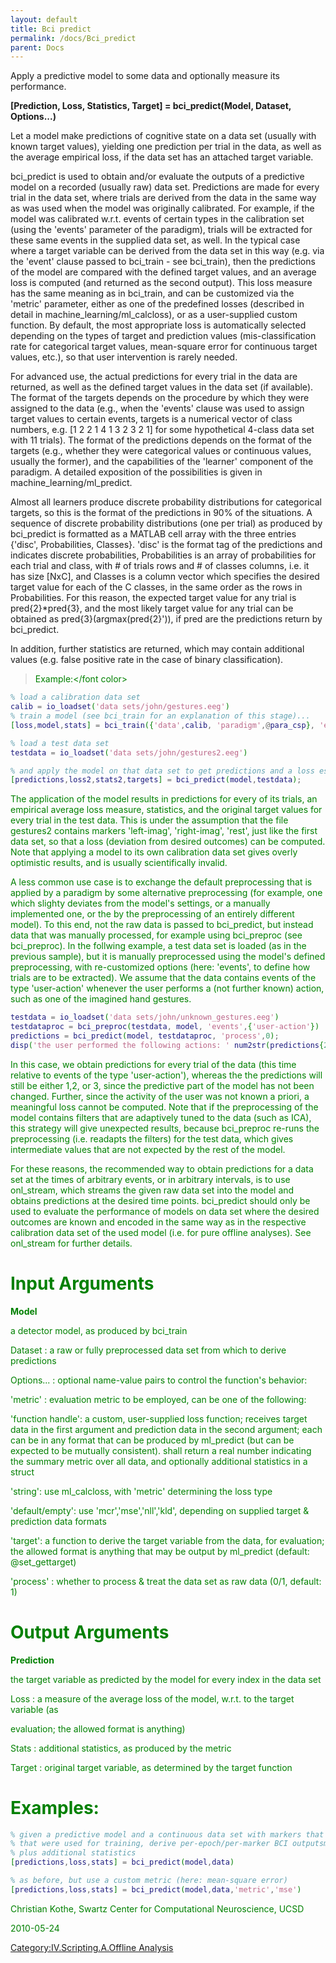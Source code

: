 ```yaml
---
layout: default
title: Bci predict
permalink: /docs/Bci_predict
parent: Docs
---
```


Apply a predictive model to some data and optionally measure its
performance.

**\[Prediction, Loss, Statistics, Target\] = bci_predict(Model,
Dataset, Options...)**

Let a model make predictions of cognitive state on a data set (usually
with known target values), yielding one prediction per trial in the
data, as well as the average empirical loss, if the data set has an
attached target variable.

bci_predict is used to obtain and/or evaluate the outputs of a
predictive model on a recorded (usually raw) data set. Predictions are
made for every trial in the data set, where trials are derived from the
data in the same way as was used when the model was originally
calibrated. For example, if the model was calibrated w.r.t. events of
certain types in the calibration set (using the 'events' parameter of
the paradigm), trials will be extracted for these same events in the
supplied data set, as well. In the typical case where a target variable
can be derived from the data set in this way (e.g. via the 'event'
clause passed to bci_train - see bci_train), then the predictions of
the model are compared with the defined target values, and an average
loss is computed (and returned as the second output). This loss measure
has the same meaning as in bci_train, and can be customized via the
'metric' parameter, either as one of the predefined losses (described in
detail in machine_learning/ml_calcloss), or as a user-supplied custom
function. By default, the most appropriate loss is automatically
selected depending on the types of target and prediction values
(mis-classification rate for categorical target values, mean-square
error for continuous target values, etc.), so that user intervention is
rarely needed.

For advanced use, the actual predictions for every trial in the data are
returned, as well as the defined target values in the data set (if
available). The format of the targets depends on the procedure by which
they were assigned to the data (e.g., when the 'events' clause was used
to assign target values to certain events, targets is a numerical vector
of class numbers, e.g. \[1 2 2 1 4 1 3 2 3 2 1\] for some hypothetical
4-class data set with 11 trials). The format of the predictions depends
on the format of the targets (e.g., whether they were categorical values
or continuous values, usually the former), and the capabilities of the
'learner' component of the paradigm. A detailed exposition of the
possibilities is given in machine_learning/ml_predict.

Almost all learners produce discrete probability distributions for
categorical targets, so this is the format of the predictions in 90% of
the situations. A sequence of discrete probability distributions (one
per trial) as produced by bci_predict is formatted as a MATLAB cell
array with the three entries {'disc', Probabilities, Classes}. 'disc' is
the format tag of the predictions and indicates discrete probabilities,
Probabilities is an array of probabilities for each trial and class,
with \# of trials rows and \# of classes columns, i.e. it has size
\[NxC\], and Classes is a column vector which specifies the desired
target value for each of the C classes, in the same order as the rows in
Probabilities. For this reason, the expected target value for any trial
is pred{2}\*pred{3}, and the most likely target value for any trial can
be obtained as pred{3}(argmax(pred{2}')), if pred are the predictions
return by bci_predict.

In addition, further statistics are returned, which may contain
additional values (e.g. false positive rate in the case of binary
classification).

> <font color = green>Example:</font color>

``` matlab
% load a calibration data set
calib = io_loadset('data sets/john/gestures.eeg')
% train a model (see bci_train for an explanation of this stage)...
[loss,model,stats] = bci_train({'data',calib, 'paradigm',@para_csp}, 'events',{'left-imag','right-imag','rest'})
```

``` matlab
% load a test data set
testdata = io_loadset('data sets/john/gestures2.eeg')
```

``` matlab
% and apply the model on that data set to get predictions and a loss estimate...
[predictions,loss2,stats2,targets] = bci_predict(model,testdata);
```

The application of the model results in predictions for every of its
trials, an empirical average loss measure, statistics, and the original
target values for every trial in the test data. This is under the
assumption that the file gestures2 contains markers 'left-imag',
'right-imag', 'rest', just like the first data set, so that a loss
(deviation from desired outcomes) can be computed. Note that applying a
model to its own calibration data set gives overly optimistic results,
and is usually scientifically invalid.

A less common use case is to exchange the default preprocessing that is
applied by a paradigm by some alternative preprocessing (for example,
one which slighty deviates from the model's settings, or a manually
implemented one, or the by the preprocessing of an entirely different
model). To this end, not the raw data is passed to bci_predict, but
instead data that was manually processed, for example using bci_preproc
(see bci_preproc). In the follwing example, a test data set is loaded
(as in the previous sample), but it is manually preprocessed using the
model's defined preprocessing, with re-customized options (here:
'events', to define how trials are to be extracted). We assume that the
data contains events of the type 'user-action' whenever the user
performs a (not further known) action, such as one of the imagined hand
gestures.

``` matlab
testdata = io_loadset('data sets/john/unknown_gestures.eeg')
testdataproc = bci_preproc(testdata, model, 'events',{'user-action'})
predictions = bci_predict(model, testdataproc, 'process',0);
disp('the user performed the following actions: ' num2str(predictions{2}(argmax(predictions{3}')))]);
```

In this case, we obtain predictions for every trial of the data (this
time relative to events of the type 'user-action'), whereas the the
predictions will still be either 1,2, or 3, since the predictive part of
the model has not been changed. Further, since the activity of the user
was not known a priori, a meaningful loss cannot be computed. Note that
if the preprocessing of the model contains filters that are adaptively
tuned to the data (such as ICA), this strategy will give unexpected
results, because bci_preproc re-runs the preprocessing (i.e. readapts
the filters) for the test data, which gives intermediate values that are
not expected by the rest of the model.

For these reasons, the recommended way to obtain predictions for a data
set at the times of arbitrary events, or in arbitrary intervals, is to
use onl_stream, which streams the given raw data set into the model and
obtains predictions at the desired time points. bci_predict should only
be used to evaluate the performance of models on data set where the
desired outcomes are known and encoded in the same way as in the
respective calibration data set of the used model (i.e. for pure offline
analyses). See onl_stream for further details.

# Input Arguments

**Model**

a detector model, as produced by bci_train

Dataset : a raw or fully preprocessed data set from which to derive
predictions

Options... : optional name-value pairs to control the function's
behavior:

'metric' : evaluation metric to be employed, can be one of the
following:

'function handle': a custom, user-supplied loss function; receives
target data in the first argument and prediction data in the second
argument; each can be in any format that can be produced by ml_predict
(but can be expected to be mutually consistent). shall return a real
number indicating the summary metric over all data, and optionally
additional statistics in a struct

'string': use ml_calcloss, with 'metric' determining the loss type

'default/empty': use 'mcr','mse','nll','kld', depending on supplied
target & prediction data formats

'target': a function to derive the target variable from the data, for
evaluation; the allowed format is anything that may be output by
ml_predict (default: @set_gettarget)

'process' : whether to process & treat the data set as raw data (0/1,
default: 1)

# Output Arguments

**Prediction**

the target variable as predicted by the model for every index in the
data set

Loss : a measure of the average loss of the model, w.r.t. to the target
variable (as

evaluation; the allowed format is anything)

Stats : additional statistics, as produced by the metric

Target : original target variable, as determined by the target function

# Examples:

``` matlab
% given a predictive model and a continuous data set with markers that are compatible to those
% that were used for training, derive per-epoch/per-marker BCI outputsm and estimate the loss
% plus additional statistics
[predictions,loss,stats] = bci_predict(model,data)
```

``` matlab
% as before, but use a custom metric (here: mean-square error)
[predictions,loss,stats] = bci_predict(model,data,'metric','mse')
```


Christian Kothe, Swartz Center for Computational Neuroscience, UCSD



2010-05-24


[Category:IV.Scripting.A.Offline
Analysis](/Category:IV.Scripting.A.Offline_Analysis "wikilink")